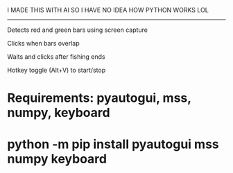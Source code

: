 I MADE THIS WITH AI SO I HAVE NO IDEA HOW PYTHON WORKS LOL
________________________________________________________________

Detects red and green bars using screen capture

Clicks when bars overlap

Waits and clicks after fishing ends

Hotkey toggle (Alt+V) to start/stop

# Requirements: pyautogui, mss, numpy, keyboard
# python -m pip install pyautogui mss numpy keyboard
